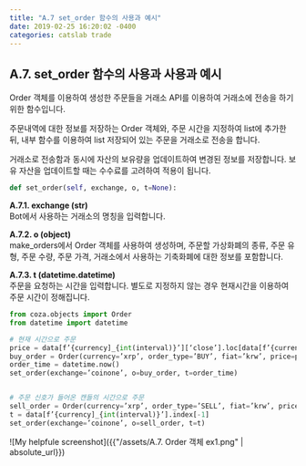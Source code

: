 ```yaml
---
title: "A.7 set_order 함수의 사용과 예시"
date: 2019-02-25 16:20:02 -0400
categories: catslab trade
---
```


## A.7. set_order 함수의 사용과 사용과 예시

Order 객체를 이용하여 생성한 주문들을 거래소 API를 이용하여 거래소에 전송을 하기 위한 함수입니다. 

주문내역에 대한 정보를 저장하는 Order 객체와, 주문 시간을 지정하여 list에 추가한 뒤, 내부 함수를 이용하여 list 저장되어 있는 주문을 거래소로 전송을 합니다. 

거래소로 전송함과 동시에 자산의 보유량을 업데이트하여 변경된 정보를 저장합니다. 보유 자산을 업데이트할 때는 수수료를 고려하여 적용이 됩니다.

```python
def set_order(self, exchange, o, t=None):
```

__A.7.1. exchange (str)__  
Bot에서 사용하는 거래소의 명칭을 입력합니다.


__A.7.2. o (object)__  
make_orders에서 Order 객체를 사용하여 생성하며, 주문할 가상화폐의 종류, 주문 유형, 주문 수량, 주문 가격, 거래소에서 사용하는 기축화폐에 대한 정보를 포함합니다.


__A.7.3. t (datetime.datetime)__  
주문을 요청하는 시간을 입력합니다. 별도로 지정하지 않는 경우 현재시간을 이용하여 주문 시간이 정해집니다.

```python
from coza.objects import Order
from datetime import datetime

# 현재 시간으로 주문
price = data[f’{currency]_{int(interval)}’][‘close’].loc[data[f’{currency]_{int(interval)}’].index[-1]]
buy_order = Order(currency=’xrp’, order_type=’BUY’, fiat=’krw’, price=price, quantity=1.2345)
order_time = datetime.now()
set_order(exchange=’coinone’, o=buy_order, t=order_time)


# 주문 신호가 들어온 캔들의 시간으로 주문
sell_order = Order(currency=’xrp’, order_type=’SELL’, fiat=’krw’, price=342, quantity=5.4321)
t = data[f’{currency]_{int(interval)}’].index[-1]
set_order(exchange=’coinone’, o=sell_order, t=t)
```

![My helpfule screenshot]({{"/assets/A.7. Order 객체 ex1.png" | absolute_url}})
